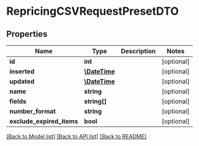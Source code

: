 # RepricingCSVRequestPresetDTO

## Properties
Name | Type | Description | Notes
------------ | ------------- | ------------- | -------------
**id** | **int** |  | [optional] 
**inserted** | [**\DateTime**](\DateTime.md) |  | [optional] 
**updated** | [**\DateTime**](\DateTime.md) |  | [optional] 
**name** | **string** |  | [optional] 
**fields** | **string[]** |  | [optional] 
**number_format** | **string** |  | [optional] 
**exclude_expired_items** | **bool** |  | [optional] 

[[Back to Model list]](../README.md#documentation-for-models) [[Back to API list]](../README.md#documentation-for-api-endpoints) [[Back to README]](../README.md)


